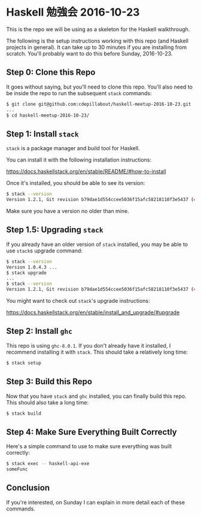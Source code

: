 
Haskell 勉強会 2016-10-23
=========================

This is the repo we will be using as a skeleton for the Haskell walkthrough.

The following is the setup instructions working with this repo (and Haskell
projects in general).  It can take up to 30 minutes if you are installing from
scratch.  You'll probably want to do this before Sunday, 2016-10-23.

## Step 0: Clone this Repo

It goes without saying, but you'll need to clone this repo.  You'll also need
to be inside the repo to run the subsequent `stack` commands:

```sh
$ git clone git@github.com:cdepillabout/haskell-meetup-2016-10-23.git
...
$ cd haskell-meetup-2016-10-23/
```

## Step 1: Install `stack`

`stack` is a package manager and build tool for Haskell.

You can install it with the following installation instructions:

https://docs.haskellstack.org/en/stable/README/#how-to-install

Once it's installed, you should be able to see its version:

```sh
$ stack --version
Version 1.2.1, Git revision b79dae1d554ccee5036f15afc58218110f3e5437 (4032 commits) x86_64 hpack-0.14.0
```

Make sure you have a version no older than mine.

## Step 1.5: Upgrading `stack`

If you already have an older version of `stack` installed, you may be able to
use `stack`s upgrade command:

```sh
$ stack --version
Version 1.0.4.3 ...
$ stack upgrade
...
$ stack --version
Version 1.2.1, Git revision b79dae1d554ccee5036f15afc58218110f3e5437 (4032 commits) x86_64 hpack-0.14.0
```

You might want to check out `stack`'s upgrade instructions:

https://docs.haskellstack.org/en/stable/install_and_upgrade/#upgrade

## Step 2: Install `ghc`

This repo is using `ghc-8.0.1`.  If you don't already have it installed, I
recommend installing it with `stack`. This should take a relatively long time:

```sh
$ stack setup
```

## Step 3: Build this Repo

Now that you have `stack` and `ghc` installed, you can finally build this repo.
This should also take a long time:

```sh
$ stack build
```

## Step 4: Make Sure Everything Built Correctly

Here's a simple command to use to make sure everything was built correctly:

```sh
$ stack exec -- haskell-api-exe
someFunc
```

## Conclusion

If you're interested, on Sunday I can explain in more detail each of these
commands.

